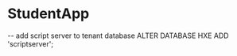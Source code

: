 StudentApp
==========

-- add script server to tenant database
ALTER DATABASE HXE ADD 'scriptserver';

